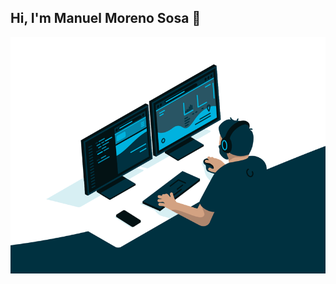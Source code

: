 ## Hi, I'm Manuel Moreno Sosa 👋
![administrator](administrator.gif)

<!--
- 🙋‍♂️ A passionate Network and System Administrator from Spain
- 🌱 I am currently learning network system administration skills
- 📫 How to reach me manuelmorenososa04@gmail.com
-->
